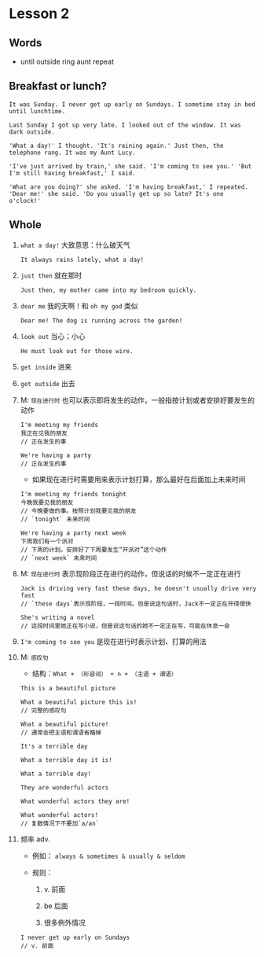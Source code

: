 # Lesson 2

## Words

- until outside ring aunt repeat

## Breakfast or lunch?

```
It was Sunday. I never get up early on Sundays. I sometime stay in bed until lunchtime.

Last Sunday I got up very late. I looked out of the window. It was dark outside.

'What a day!' I thought. 'It's raining again.' Just then, the telephone rang. It was my Aunt Lucy.

'I've just arrived by train,' she said. 'I'm coming to see you.' 'But I'm still having breakfast,' I said.

'What are you doing?' she asked. 'I'm having breakfast,' I repeated. 'Dear me!' she said. 'Do you usually get up so late? It's one o'clock!'
```

## Whole

1. `what a day!` 大致意思：什么破天气

   ```
   It always rains lately, what a day!
   ```

2. `just then` 就在那时

   ```
   Just then, my mother came into my bedroom quickly.
   ```

3. `dear me` 我的天啊！和 `oh my god` 类似

   ```
   Dear me! The dog is running across the garden!
   ```

4. `look out` 当心；小心

   ```
   He must look out for those wire.
   ```

5. `get inside` 进来

6. `get outside` 出去

7. M: `现在进行时` 也可以表示即将发生的动作，一般指按计划或者安排好要发生的动作

   ```
   I'm meeting my friends
   我正在见我的朋友
   // 正在发生的事

   We're having a party
   // 正在发生的事
   ```

   - 如果现在进行时需要用来表示计划打算，那么最好在后面加上未来时间

   ```
   I'm meeting my friends tonight
   今晚我要见我的朋友
   // 今晚要做的事。按照计划我要见我的朋友
   // `tonight` 未来时间

   We're having a party next week
   下周我们有一个派对
   // 下周的计划。安排好了下周要发生“开派对”这个动作
   // `next week` 未来时间
   ```

8. M: `现在进行时` 表示现阶段正在进行的动作，但说话的时候不一定正在进行

   ```
   Jack is driving very fast these days, he doesn't usually drive very fast
   // `these days`表示现阶段，一段时间。但是说这句话时，Jack不一定正在开得很快

   She's writing a novel
   // 这段时间里她正在写小说，但是说这句话的她不一定正在写，可能在休息一会
   ```

9. `I'm coming to see you` 是现在进行时表示计划、打算的用法

10. M: `感叹句`

    - 结构：`What + （形容词） + n + （主语 + 谓语）`

    ```
    This is a beautiful picture

    What a beautiful picture this is!
    // 完整的感叹句

    What a beautiful picture!
    // 通常会把主语和谓语省略掉

    It's a terrible day

    What a terrible day it is!

    What a terrible day!

    They are wonderful actors

    What wonderful actors they are!

    What wonderful actors!
    // 复数情况下不要加`a/an`
    ```

11. 频率 adv.

    - 例如： `always & sometimes & usually & seldom`

    - 规则：

      1. v. 前面

      2. be 后面

      3. 很多例外情况

    ```
    I never get up early on Sundays
    // v. 前面
    ```
